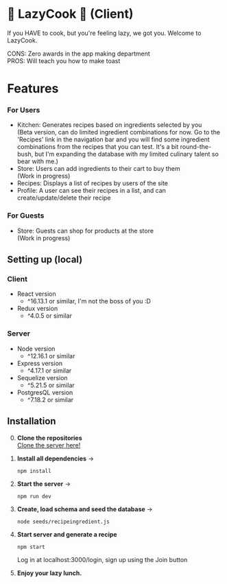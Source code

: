 # :fork_and_knife: LazyCook :fork_and_knife: (Client)

If you HAVE to cook, but you're feeling lazy, we got you.
Welcome to LazyCook.

CONS: Zero awards in the app making department <br>
PROS: Will teach you how to make toast

# Features

### For Users

- Kitchen: Generates recipes based on ingredients selected by you <br>(Beta version, can do limited ingredient combinations for now. Go to the 'Recipes' link in the navigation bar and you will find some ingredient combinations from the recipes that you can test. It's a bit round-the-bush, but I'm expanding the database with my limited culinary talent so bear with me.)
- Store: Users can add ingredients to their cart to buy them <br>(Work in progress)
- Recipes: Displays a list of recipes by users of the site
- Profile: A user can see their recipes in a list, and can create/update/delete their recipe

### For Guests

- Store: Guests can shop for products at the store <br>(Work in progress)

## Setting up (local)

### Client
- React version
  - ^16.13.1 or similar, I'm not the boss of you :D
- Redux version
  - ^4.0.5 or similar

### Server
- Node version
  - ^12.16.1 or similar
- Express version
  - ^4.17.1 or similar
- Sequelize version
  - ^5.21.5 or similar
- PostgresQL version
  - ^7.18.2 or similar

## Installation

0. **Clone the repositories** <br>
[Clone the server here!](https://github.com/messmonte/lazycook-server)
1. **Install all dependencies** ->


    ```
    npm install
    ```

2. **Start the server** ->


    ```
    npm run dev
    ```

3. **Create, load schema and seed the database** ->


    ```
    node seeds/recipeingredient.js
    ```

4. **Start server and generate a recipe**


    ```
    npm start
    ```
    Log in at localhost:3000/login, sign up using the Join button


5. **Enjoy your lazy lunch.**
